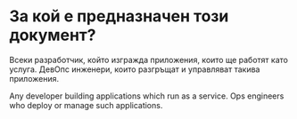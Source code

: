 За кой е предназначен този документ?
==============================

Всеки разработчик, който изгражда приложения, които ще работят като услуга. ДевОпс инженери, които разгръщат и управляват такива приложения.

Any developer building applications which run as a service.  Ops engineers who deploy or manage such applications.
